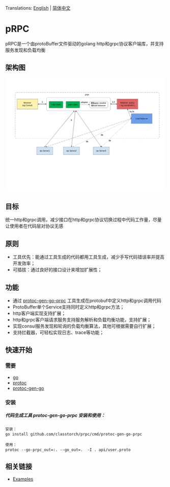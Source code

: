 Translations: [English](README.md) | [简体中文](README_zh.md)

# pRPC

pRPC是一个由protoBuffer文件驱动的golang http和grpc协议客户端库，并支持服务发现和负载均衡 

## 架构图
![image](https://github.com/classtorch/prpc/blob/master/prpc.png)

## 目标

统一http和grpc调用，减少接口在http和grpc协议切换过程中代码工作量，尽量让使用者在代码层对协议无感

## 原则

* 工具优先：能通过工具生成的代码都用工具生成，减少手写代码错误率并提高开发效率；
* 可插拔：通过良好的接口设计来增加扩展性；


## 功能
* 通过 [protoc-gen-go-prpc](https://github.com/classtorch/prpc/blob/master/cmd/protoc-gen-go-prpc/README.md) 工具生成在protobuf中定义http和grpc调用代码
* ProtoBuffer单个Service支持同时定义http和grpc方法；
* http客户端实现支持扩展；
* http和grpc客户端请求服务支持服务解析和负载均衡功能，支持扩展；
* 实现consul服务发现和轮询的负载均衡算法，其他可根据需要自行扩展；
* 支持拦截器，可轻松实现日志、trace等功能；

## 快速开始
### 需要
- [go](https://golang.org/dl/)
- [protoc](https://github.com/protocolbuffers/protobuf)
- [protoc-gen-go](https://github.com/protocolbuffers/protobuf-go)

### 安装
##### 代码生成工具 protoc-gen-go-prpc 安装和使用：
```
安装：
go install github.com/classtorch/prpc/cmd/protoc-gen-go-prpc

使用：
protoc --go-prpc_out=:. --go_out=.  -I . api/user.proto
```

## 相关链接

* [Examples](https://github.com/classtorch/prpc-examples)



